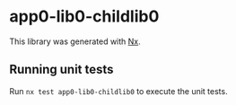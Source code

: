 # app0-lib0-childlib0

This library was generated with [Nx](https://nx.dev).

## Running unit tests

Run `nx test app0-lib0-childlib0` to execute the unit tests.
